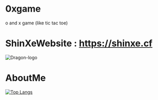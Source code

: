 # 0xgame
o and x game (like tic tac toe)  



# **ShinXeWebsite : https://shinxe.cf**
![Dragon-logo](https://shinxe.cf/image/dragon_red.png)
# AboutMe  
[![Top Langs](https://github-readme-stats.vercel.app/api?username=shinxe&show_icons=true&theme=nightowl&count_private=&title_color=00ffff&text_color=7fbfff}
)](https://github-readme-stats.vercel.app/api/top-langs/?username=shinxe&layout=compact&theme=nightowl&text_color=7fbfff)